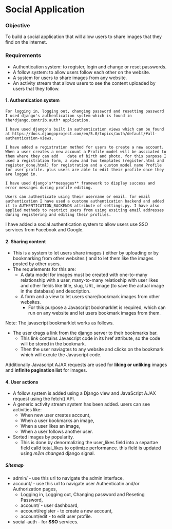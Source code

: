 # Social Application

### Objective

To build a social application that will allow users to share images that they find on the internet.

### Requirements

- Authentication system: to register, login and change or reset passwords.
- A follow system: to allow users follow each other on the website.
- A system for users to share images from any website.
- An activity stream that allows users to see the content uploaded by users that they follow.

#### 1. Authentication system

    For logging in, logging out, changing password and resetting password I used django's authentication system which is found in the*django.contrib.auth* application.

    I have used django's built in authentication views which can be found at https://docs.djangoproject.com/en/5.0/topics/auth/default/#all-authentication-views.

    I have added a registration method for users to create a new account. When a user creates a new account a Profile model will be assciated to them where they can add 	date of birth and photo. for this purpose I used a registration form, a view and two templates (register.html and register_done.html) for registration and a custom model name Profile for user profile. plus users are able to edit their profile once they are logged in.

    I have used django's**messages** framework to display success and error messages during profile editing.

    Users can authenticate using their username or email. for email authentication I have used a custome authentication backend and added it to AUTHENTICATION_BACKENDS attribute of settings.py. I have also applied methods to restrict users from using exsiting email addresses during registering and editing their profiles.

I have added a social authentication system to allow users use SSO services from Facebook and Google.

#### 2. Sharing content

- This is a system to let users share images ( either by uploading or by bookmarking from other websites ) and to let them like the images posted by other users.
- The requriements for this are:
  - A data model for images must be created with one-to-many relationship with a user, many-to-many relatioship with user likes and other fields like title, slug, URL, image (to save the actual image in the database) and description.
  - A form and a view to let users share/bookmark images from other websites.
    - For this purpose a Javascript bookmarklet is required, which can run on any website and let users bookmark images from them.

Note: The javascript bookmarklet works as follows.

- The user drags a link from the django server to their bookmarks bar.
  - This link contains Javascript code in its href attribute, so the code will be stored in the bookmark.
  - Then the user naviagtes to any website and clicks on the bookmark which will excute the Javascript code.

Additionally Javascript AJAX requests are used for **liking or unliking** images and **infinite pagination list** for images.

#### 4. User actions

- A follow system is added using a Django view and JavaScript AJAX request using the fetch() API.
- A generic activity stream system has been added. users can see activities like:
  - When new user creates account,
  - When a user bookmarks an image,
  - When a user likes an image,
  - When a user follows another user.
- Sorted images by popularity.
  - This is done by denormalizing the user_likes field into a separtae field calld total_likes to optimize performance. this field is updated using *m2m changed* django signal.

##### Sitemap

- admin/ - use this url to navigate the admin interface,
- account/ - use this url to navigate user Authenticatin and/or Authorization pages,
  - Logging in, Logging out, Changing password and Reseting Password,
  - account/ - user dashboard,
  - account/register - to create a new account,
  - account/edit - to edit user profile.
- social-auth - for **SSO** services.
